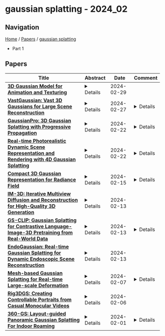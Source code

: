 # gaussian splatting - 2024_02

## Navigation

[Home](https://lixin97.github.io/arXivRadar) / [Papers](https://lixin97.github.io/arXivRadar/papers) / [gaussian splatting](https://lixin97.github.io/arXivRadar/papers/gaussian_splatting)

- Part 1

## Papers

| **Title** | **Abstract** | **Date** | **Comment** |
| --- | --- | --- | --- |
| **[3D Gaussian Model for Animation and Texturing](http://arxiv.org/abs/2402.19441v1)** | <details>3D Gaussian Splatting has made a marked impact on neural rendering by achieving impressive fidelity and performance. Despite this achievement, however, it is not readily applicable to developing interactive applications. Real-time applications like XR apps and games require functions such as animation, UV-mapping, and model editing simultaneously manipulated through the usage of a 3D model. We propose a modeling that is analogous to typical 3D models, which we call 3D Gaussian Model (3DGM); it provides a manipulatable proxy for novel animation and texture transfer. By binding the 3D Gaussians in texture space and re-projecting them back to world space through implicit shell mapping, we show how our 3D modeling can serve as a valid rendering methodology for interactive applications. It is further noted that recently, 3D mesh reconstruction works have been able to produce high-quality mesh for rendering. Our work, on the other hand, only requires an approximated geometry for rendering an object in high fidelity. Applicationwise, we will show that our proxy-based 3DGM is capable of driving novel animation without animated training data and texture transferring via UV mapping of the 3D Gaussians. We believe the result indicates the potential of our work for enabling interactive applications for 3D Gaussian Splatting.</details> | 2024-02-29 |  |
| **[VastGaussian: Vast 3D Gaussians for Large Scene Reconstruction](http://arxiv.org/abs/2402.17427v1)** | <details>Existing NeRF-based methods for large scene reconstruction often have limitations in visual quality and rendering speed. While the recent 3D Gaussian Splatting works well on small-scale and object-centric scenes, scaling it up to large scenes poses challenges due to limited video memory, long optimization time, and noticeable appearance variations. To address these challenges, we present VastGaussian, the first method for high-quality reconstruction and real-time rendering on large scenes based on 3D Gaussian Splatting. We propose a progressive partitioning strategy to divide a large scene into multiple cells, where the training cameras and point cloud are properly distributed with an airspace-aware visibility criterion. These cells are merged into a complete scene after parallel optimization. We also introduce decoupled appearance modeling into the optimization process to reduce appearance variations in the rendered images. Our approach outperforms existing NeRF-based methods and achieves state-of-the-art results on multiple large scene datasets, enabling fast optimization and high-fidelity real-time rendering.</details> | 2024-02-27 | <details>Accepted to CVPR 2024. Project website: https://vastgaussian.github.io</details> |
| **[GaussianPro: 3D Gaussian Splatting with Progressive Propagation](http://arxiv.org/abs/2402.14650v1)** | <details>The advent of 3D Gaussian Splatting (3DGS) has recently brought about a revolution in the field of neural rendering, facilitating high-quality renderings at real-time speed. However, 3DGS heavily depends on the initialized point cloud produced by Structure-from-Motion (SfM) techniques. When tackling with large-scale scenes that unavoidably contain texture-less surfaces, the SfM techniques always fail to produce enough points in these surfaces and cannot provide good initialization for 3DGS. As a result, 3DGS suffers from difficult optimization and low-quality renderings. In this paper, inspired by classical multi-view stereo (MVS) techniques, we propose GaussianPro, a novel method that applies a progressive propagation strategy to guide the densification of the 3D Gaussians. Compared to the simple split and clone strategies used in 3DGS, our method leverages the priors of the existing reconstructed geometries of the scene and patch matching techniques to produce new Gaussians with accurate positions and orientations. Experiments on both large-scale and small-scale scenes validate the effectiveness of our method, where our method significantly surpasses 3DGS on the Waymo dataset, exhibiting an improvement of 1.15dB in terms of PSNR.</details> | 2024-02-22 | <details>See the project page for code, data: https://kcheng1021.github.io/gaussianpro.github.io</details> |
| **[Real-time Photorealistic Dynamic Scene Representation and Rendering with 4D Gaussian Splatting](http://arxiv.org/abs/2310.10642v3)** | <details>Reconstructing dynamic 3D scenes from 2D images and generating diverse views over time is challenging due to scene complexity and temporal dynamics. Despite advancements in neural implicit models, limitations persist: (i) Inadequate Scene Structure: Existing methods struggle to reveal the spatial and temporal structure of dynamic scenes from directly learning the complex 6D plenoptic function. (ii) Scaling Deformation Modeling: Explicitly modeling scene element deformation becomes impractical for complex dynamics. To address these issues, we consider the spacetime as an entirety and propose to approximate the underlying spatio-temporal 4D volume of a dynamic scene by optimizing a collection of 4D primitives, with explicit geometry and appearance modeling. Learning to optimize the 4D primitives enables us to synthesize novel views at any desired time with our tailored rendering routine. Our model is conceptually simple, consisting of a 4D Gaussian parameterized by anisotropic ellipses that can rotate arbitrarily in space and time, as well as view-dependent and time-evolved appearance represented by the coefficient of 4D spherindrical harmonics. This approach offers simplicity, flexibility for variable-length video and end-to-end training, and efficient real-time rendering, making it suitable for capturing complex dynamic scene motions. Experiments across various benchmarks, including monocular and multi-view scenarios, demonstrate our 4DGS model's superior visual quality and efficiency.</details> | 2024-02-22 | <details>ICLR 2024</details> |
| **[Compact 3D Gaussian Representation for Radiance Field](http://arxiv.org/abs/2311.13681v2)** | <details>Neural Radiance Fields (NeRFs) have demonstrated remarkable potential in capturing complex 3D scenes with high fidelity. However, one persistent challenge that hinders the widespread adoption of NeRFs is the computational bottleneck due to the volumetric rendering. On the other hand, 3D Gaussian splatting (3DGS) has recently emerged as an alternative representation that leverages a 3D Gaussisan-based representation and adopts the rasterization pipeline to render the images rather than volumetric rendering, achieving very fast rendering speed and promising image quality. However, a significant drawback arises as 3DGS entails a substantial number of 3D Gaussians to maintain the high fidelity of the rendered images, which requires a large amount of memory and storage. To address this critical issue, we place a specific emphasis on two key objectives: reducing the number of Gaussian points without sacrificing performance and compressing the Gaussian attributes, such as view-dependent color and covariance. To this end, we propose a learnable mask strategy that significantly reduces the number of Gaussians while preserving high performance. In addition, we propose a compact but effective representation of view-dependent color by employing a grid-based neural field rather than relying on spherical harmonics. Finally, we learn codebooks to compactly represent the geometric attributes of Gaussian by vector quantization. With model compression techniques such as quantization and entropy coding, we consistently show over 25$\times$ reduced storage and enhanced rendering speed, while maintaining the quality of the scene representation, compared to 3DGS. Our work provides a comprehensive framework for 3D scene representation, achieving high performance, fast training, compactness, and real-time rendering. Our project page is available at https://maincold2.github.io/c3dgs/.</details> | 2024-02-15 | <details>Project page: http://maincold2.github.io/c3dgs/</details> |
| **[IM-3D: Iterative Multiview Diffusion and Reconstruction for High-Quality 3D Generation](http://arxiv.org/abs/2402.08682v1)** | <details>Most text-to-3D generators build upon off-the-shelf text-to-image models trained on billions of images. They use variants of Score Distillation Sampling (SDS), which is slow, somewhat unstable, and prone to artifacts. A mitigation is to fine-tune the 2D generator to be multi-view aware, which can help distillation or can be combined with reconstruction networks to output 3D objects directly. In this paper, we further explore the design space of text-to-3D models. We significantly improve multi-view generation by considering video instead of image generators. Combined with a 3D reconstruction algorithm which, by using Gaussian splatting, can optimize a robust image-based loss, we directly produce high-quality 3D outputs from the generated views. Our new method, IM-3D, reduces the number of evaluations of the 2D generator network 10-100x, resulting in a much more efficient pipeline, better quality, fewer geometric inconsistencies, and higher yield of usable 3D assets.</details> | 2024-02-13 |  |
| **[GS-CLIP: Gaussian Splatting for Contrastive Language-Image-3D Pretraining from Real-World Data](http://arxiv.org/abs/2402.06198v2)** | <details>3D Shape represented as point cloud has achieve advancements in multimodal pre-training to align image and language descriptions, which is curial to object identification, classification, and retrieval. However, the discrete representations of point cloud lost the object's surface shape information and creates a gap between rendering results and 2D correspondences. To address this problem, we propose GS-CLIP for the first attempt to introduce 3DGS (3D Gaussian Splatting) into multimodal pre-training to enhance 3D representation. GS-CLIP leverages a pre-trained vision-language model for a learned common visual and textual space on massive real world image-text pairs and then learns a 3D Encoder for aligning 3DGS optimized per object. Additionally, a novel Gaussian-Aware Fusion is proposed to extract and fuse global explicit feature. As a general framework for language-image-3D pre-training, GS-CLIP is agnostic to 3D backbone networks. Experiments on challenging shows that GS-CLIP significantly improves the state-of-the-art, outperforming the previously best results.</details> | 2024-02-13 | <details>The content of the technical report needs to be updated and retracted to avoid other impacts</details> |
| **[EndoGaussian: Real-time Gaussian Splatting for Dynamic Endoscopic Scene Reconstruction](http://arxiv.org/abs/2401.12561v2)** | <details>Reconstructing deformable tissues from endoscopic videos is essential in many downstream surgical applications. However, existing methods suffer from slow rendering speed, greatly limiting their practical use. In this paper, we introduce EndoGaussian, a real-time endoscopic scene reconstruction framework built on 3D Gaussian Splatting (3DGS). By integrating the efficient Gaussian representation and highly-optimized rendering engine, our framework significantly boosts the rendering speed to a real-time level. To adapt 3DGS for endoscopic scenes, we propose two strategies, Holistic Gaussian Initialization (HGI) and Spatio-temporal Gaussian Tracking (SGT), to handle the non-trivial Gaussian initialization and tissue deformation problems, respectively. In HGI, we leverage recent depth estimation models to predict depth maps of input binocular/monocular image sequences, based on which pixels are re-projected and combined for holistic initialization. In SPT, we propose to model surface dynamics using a deformation field, which is composed of an efficient encoding voxel and a lightweight deformation decoder, allowing for Gaussian tracking with minor training and rendering burden. Experiments on public datasets demonstrate our efficacy against prior SOTAs in many aspects, including better rendering speed (195 FPS real-time, 100$\times$ gain), better rendering quality (37.848 PSNR), and less training overhead (within 2 min/scene), showing significant promise for intraoperative surgery applications. Code is available at: \url{https://yifliu3.github.io/EndoGaussian/}.</details> | 2024-02-13 |  |
| **[Mesh-based Gaussian Splatting for Real-time Large-scale Deformation](http://arxiv.org/abs/2402.04796v1)** | <details>Neural implicit representations, including Neural Distance Fields and Neural Radiance Fields, have demonstrated significant capabilities for reconstructing surfaces with complicated geometry and topology, and generating novel views of a scene. Nevertheless, it is challenging for users to directly deform or manipulate these implicit representations with large deformations in the real-time fashion. Gaussian Splatting(GS) has recently become a promising method with explicit geometry for representing static scenes and facilitating high-quality and real-time synthesis of novel views. However,it cannot be easily deformed due to the use of discrete Gaussians and lack of explicit topology. To address this, we develop a novel GS-based method that enables interactive deformation. Our key idea is to design an innovative mesh-based GS representation, which is integrated into Gaussian learning and manipulation. 3D Gaussians are defined over an explicit mesh, and they are bound with each other: the rendering of 3D Gaussians guides the mesh face split for adaptive refinement, and the mesh face split directs the splitting of 3D Gaussians. Moreover, the explicit mesh constraints help regularize the Gaussian distribution, suppressing poor-quality Gaussians(e.g. misaligned Gaussians,long-narrow shaped Gaussians), thus enhancing visual quality and avoiding artifacts during deformation. Based on this representation, we further introduce a large-scale Gaussian deformation technique to enable deformable GS, which alters the parameters of 3D Gaussians according to the manipulation of the associated mesh. Our method benefits from existing mesh deformation datasets for more realistic data-driven Gaussian deformation. Extensive experiments show that our approach achieves high-quality reconstruction and effective deformation, while maintaining the promising rendering results at a high frame rate(65 FPS on average).</details> | 2024-02-07 | <details>11 pages, 7 figures</details> |
| **[Rig3DGS: Creating Controllable Portraits from Casual Monocular Videos](http://arxiv.org/abs/2402.03723v1)** | <details>Creating controllable 3D human portraits from casual smartphone videos is highly desirable due to their immense value in AR/VR applications. The recent development of 3D Gaussian Splatting (3DGS) has shown improvements in rendering quality and training efficiency. However, it still remains a challenge to accurately model and disentangle head movements and facial expressions from a single-view capture to achieve high-quality renderings. In this paper, we introduce Rig3DGS to address this challenge. We represent the entire scene, including the dynamic subject, using a set of 3D Gaussians in a canonical space. Using a set of control signals, such as head pose and expressions, we transform them to the 3D space with learned deformations to generate the desired rendering. Our key innovation is a carefully designed deformation method which is guided by a learnable prior derived from a 3D morphable model. This approach is highly efficient in training and effective in controlling facial expressions, head positions, and view synthesis across various captures. We demonstrate the effectiveness of our learned deformation through extensive quantitative and qualitative experiments. The project page can be found at http://shahrukhathar.github.io/2024/02/05/Rig3DGS.html</details> | 2024-02-06 |  |
| **[360-GS: Layout-guided Panoramic Gaussian Splatting For Indoor Roaming](http://arxiv.org/abs/2402.00763v1)** | <details>3D Gaussian Splatting (3D-GS) has recently attracted great attention with real-time and photo-realistic renderings. This technique typically takes perspective images as input and optimizes a set of 3D elliptical Gaussians by splatting them onto the image planes, resulting in 2D Gaussians. However, applying 3D-GS to panoramic inputs presents challenges in effectively modeling the projection onto the spherical surface of ${360^\circ}$ images using 2D Gaussians. In practical applications, input panoramas are often sparse, leading to unreliable initialization of 3D Gaussians and subsequent degradation of 3D-GS quality. In addition, due to the under-constrained geometry of texture-less planes (e.g., walls and floors), 3D-GS struggles to model these flat regions with elliptical Gaussians, resulting in significant floaters in novel views. To address these issues, we propose 360-GS, a novel $360^{\circ}$ Gaussian splatting for a limited set of panoramic inputs. Instead of splatting 3D Gaussians directly onto the spherical surface, 360-GS projects them onto the tangent plane of the unit sphere and then maps them to the spherical projections. This adaptation enables the representation of the projection using Gaussians. We guide the optimization of 360-GS by exploiting layout priors within panoramas, which are simple to obtain and contain strong structural information about the indoor scene. Our experimental results demonstrate that 360-GS allows panoramic rendering and outperforms state-of-the-art methods with fewer artifacts in novel view synthesis, thus providing immersive roaming in indoor scenarios.</details> | 2024-02-01 | <details>11 pages, 10 figures</details> |
